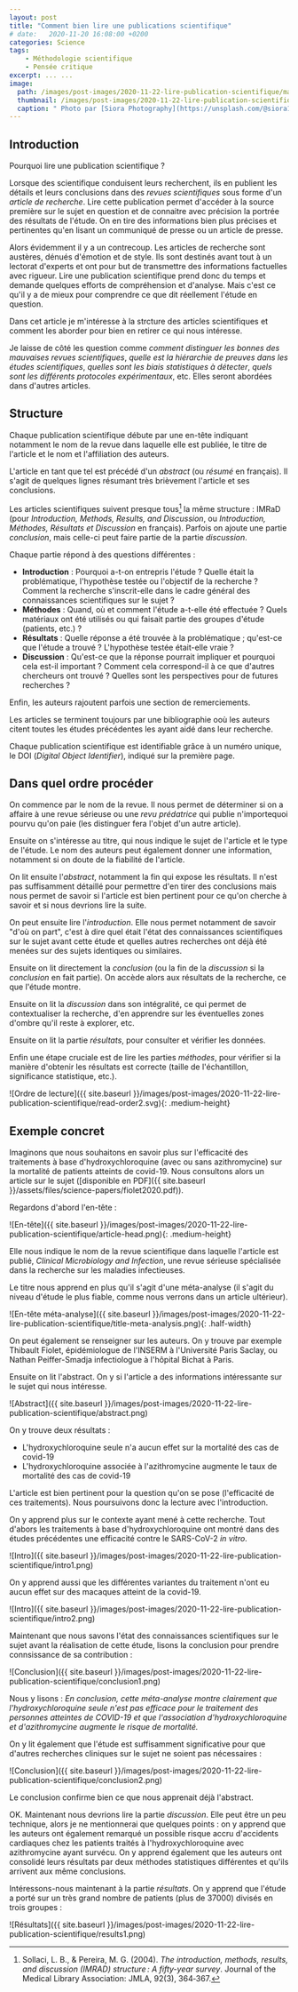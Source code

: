 ```yaml
---
layout: post
title: "Comment bien lire une publications scientifique"
# date:   2020-11-20 16:08:00 +0200
categories: Science
tags:
    - Méthodologie scientifique
    - Pensée critique
excerpt: ... ...
image:
  path: /images/post-images/2020-11-22-lire-publication-scientifique/main.jpg
  thumbnail: /images/post-images/2020-11-22-lire-publication-scientifique/main-thumb-flat.jpg
  caption: " Photo par [Siora Photography](https://unsplash.com/@siora18)"
---
```


## Introduction

Pourquoi lire une publication scientifique ?

Lorsque des scientifique conduisent leurs recherchent, ils en publient les détails et leurs conclusions dans des *revues scientifiques* sous forme d'un *article de recherche*. Lire cette publication permet d'accéder à la source première sur le sujet en question et de connaitre avec précision la portrée des résultats de l'étude. On en tire des informations bien plus précises et pertinentes qu'en lisant un communiqué de presse ou un article de presse.

Alors évidemment il y a un contrecoup. Les articles de recherche sont austères, dénués d'émotion et de style. Ils sont destinés avant tout à un lectorat d'experts et ont pour but de transmettre des informations factuelles avec rigueur. Lire une publication scientifique prend donc du temps et demande quelques efforts de compréhension et d'analyse. Mais c'est ce qu'il y a de mieux pour comprendre ce que dit réellement l'étude en question.

Dans cet article je m'intéresse à la strcture des articles scientifiques et comment les aborder pour bien en retirer ce qui nous intéresse.

Je laisse de côté les question comme *comment distinguer les bonnes des mauvaises revues scientifiques*, *quelle est la hiérarchie de preuves dans les études scientifiques*, *quelles sont les biais statistiques à détecter*, *quels sont les différents protocoles expérimentaux*, etc. Elles seront abordées dans d'autres articles.

## Structure

Chaque publication scientifique débute par une en-tête indiquant notamment le nom de la revue dans laquelle elle est publiée, le titre de l'article et le nom et l'affiliation des auteurs.

L'article en tant que tel est précédé d'un *abstract* (ou *résumé* en français). Il s'agit de quelques lignes résumant très brièvement l'article et ses conclusions.

Les articles scientifiques suivent presque tous[^sollaci_imrad] la même structure : IMRaD (pour *Introduction, Methods, Results, and Discussion*, ou *Introduction, Méthodes, Résultats et Discussion* en français). Parfois on ajoute une partie *conclusion*, mais celle-ci peut faire partie de la partie *discussion*.

Chaque partie répond à des questions différentes :

* **Introduction** : Pourquoi a-t-on entrepris l'étude ? Quelle était la problématique, l'hypothèse testée ou l'objectif de la recherche ? Comment la recherche s'inscrit-elle dans le cadre général des connaissances scientifiques sur le sujet ?
* **Méthodes** : Quand, où et comment l'étude a-t-elle été effectuée ? Quels matériaux ont été utilisés ou qui faisait partie des groupes d'étude (patients, etc.) ?
* **Résultats** : Quelle réponse a été trouvée à la problématique ; qu'est-ce que l'étude a trouvé ? L'hypothèse testée était-elle vraie ?
* **Discussion** : Qu'est-ce que la réponse pourrait impliquer et pourquoi cela est-il important ? Comment cela correspond-il à ce que d'autres chercheurs ont trouvé ? Quelles sont les perspectives pour de futures recherches ?

Enfin, les auteurs rajoutent parfois une section de remerciements.

Les articles se terminent toujours par une bibliographie ooù les auteurs citent toutes les études précédentes les ayant aidé dans leur recherche.

Chaque publication scientifique est identifiable grâce à un numéro unique, le DOI (*Digital Object Identifier*), indiqué sur la première page.

## Dans quel ordre procéder

On commence par le nom de la revue. Il nous permet de déterminer si on a affaire à une revue sérieuse ou une *revu prédatrice* qui publie n'importequoi pourvu qu'on paie (les distinguer fera l'objet d'un autre article).

Ensuite on s'intéresse au titre, qui nous indique le sujet de l'article et le type de l'étude. Le nom des auteurs peut également donner une information, notamment si on doute de la fiabilité de l'article.

On lit ensuite l'*abstract*, notamment la fin qui expose les résultats. Il n'est pas suffisamment détaillé pour permettre d'en tirer des conclusions mais nous permet de savoir si l'article est bien pertinent pour ce qu'on cherche à savoir et si nous devrions lire la suite.

On peut ensuite lire l'*introduction*. Elle nous permet notamment de savoir "d'où on part", c'est à dire quel était l'état des connaissances scientifiques sur le sujet avant cette étude et quelles autres recherches ont déjà été menées sur des sujets identiques ou similaires.

Ensuite on lit directement la *conclusion* (ou la fin de la *discussion* si la *conclusion* en fait partie). On accède alors aux résultats de la recherche, ce que l'étude montre.

Ensuite on lit la *discussion* dans son intégralité, ce qui permet de contextualiser la recherche, d'en apprendre sur les éventuelles zones d'ombre qu'il reste à explorer, etc.

Ensuite on lit la partie *résultats*, pour consulter et vérifier les données.

Enfin une étape cruciale est de lire les parties *méthodes*, pour vérifier si la manière d'obtenir les résultats est correcte (taille de l'échantillon, significance statistique, etc.).

![Ordre de lecture]({{ site.baseurl }}/images/post-images/2020-11-22-lire-publication-scientifique/read-order2.svg){: .medium-height}

## Exemple concret

Imaginons que nous souhaitons en savoir plus sur l'efficacité des traitements à base d'hydroxychloroquine (avec ou sans azithromycine) sur la mortalité de patients atteints de covid-19. Nous consultons alors un article sur le sujet ([disponible en PDF]({{ site.baseurl }}/assets/files/science-papers/fiolet2020.pdf)).

Regardons d'abord l'en-tête :

![En-tête]({{ site.baseurl }}/images/post-images/2020-11-22-lire-publication-scientifique/article-head.png){: .medium-height}

Elle nous indique le nom de la revue scientifique dans laquelle l'article est publié, *Clinical Microbiology and Infection*, une revue sérieuse spécialisée dans la recherche sur les maladies infectieuses.

Le titre nous apprend en plus qu'il s'agit d'une méta-analyse (il s'agit du niveau d'étude le plus fiable, comme nous verrons dans un article ultérieur).

![En-tête méta-analyse]({{ site.baseurl }}/images/post-images/2020-11-22-lire-publication-scientifique/title-meta-analysis.png){: .half-width}

On peut également se renseigner sur les auteurs. On y trouve par exemple Thibault Fiolet, épidémiologue de l'INSERM à l'Université Paris Saclay, ou Nathan Peiffer-Smadja infectiologue à l'hôpital Bichat à Paris.

Ensuite on lit l'abstract. On y si l'article a des informations intéressante sur le sujet qui nous intéresse.

![Abstract]({{ site.baseurl }}/images/post-images/2020-11-22-lire-publication-scientifique/abstract.png)

On y trouve deux résultats :

* L'hydroxychloroquine seule n'a aucun effet sur la mortalité des cas de covid-19
* L'hydroxychloroquine associée à l'azithromycine augmente le taux de mortalité des cas de covid-19

L'article est bien pertinent pour la question qu'on se pose (l'efficacité de ces traitements). Nous poursuivons donc la lecture avec l'introduction.

On y apprend plus sur le contexte ayant mené à cette recherche. Tout d'abors les traitements à base d'hydroxychloroquine ont montré dans des études précédentes une efficacité contre le SARS-CoV-2 *in vitro*.

![Intro]({{ site.baseurl }}/images/post-images/2020-11-22-lire-publication-scientifique/intro1.png)

On y apprend aussi que les différentes variantes du traitement n'ont eu aucun effet sur des macaques atteint de la covid-19.

![Intro]({{ site.baseurl }}/images/post-images/2020-11-22-lire-publication-scientifique/intro2.png)

Maintenant que nous savons l'état des connaissances scientifiques sur le sujet avant la réalisation de cette étude, lisons la conclusion pour prendre connsissance de sa contribution :

![Conclusion]({{ site.baseurl }}/images/post-images/2020-11-22-lire-publication-scientifique/conclusion1.png)

Nous y lisons : *En conclusion, cette méta-analyse montre clairement que l'hydroxychloroquine seule n'est pas efficace pour le traitement des personnes atteintes de COVID-19 et que l'association d'hydroxychloroquine et d'azithromycine augmente le risque de mortalité.*

On y lit également que l'étude est suffisamment significative pour que d'autres recherches cliniques sur le sujet ne soient pas nécessaires :

![Conclusion]({{ site.baseurl }}/images/post-images/2020-11-22-lire-publication-scientifique/conclusion2.png)

Le conclusion confirme bien ce que nous apprenait déjà l'abstract.

OK. Maintenant nous devrions lire la partie *discussion*. Elle peut être un peu technique, alors je ne mentionnerai que quelques points : on y apprend que les auteurs ont également remarqué un possible risque accru d'accidents cardiaques chez les patients traités à l'hydroxychloroquine avec azithromycine ayant survécu. On y apprend également que les auteurs ont consolidé leurs résultats par deux méthodes statistiques différentes et qu'ils arrivent aux même conclusions.

Intéressons-nous maintenant à la partie *résultats*. On y apprend que l'étude a porté sur un très grand nombre de patients (plus de 37000) divisés en trois groupes :

![Résultats]({{ site.baseurl }}/images/post-images/2020-11-22-lire-publication-scientifique/results1.png)

<!-- Références -->

[^sollaci_imrad]: Sollaci, L. B., & Pereira, M. G. (2004). *The introduction, methods, results, and discussion (IMRAD) structure : A fifty-year survey*. Journal of the Medical Library Association: JMLA, 92(3), 364‑367.
